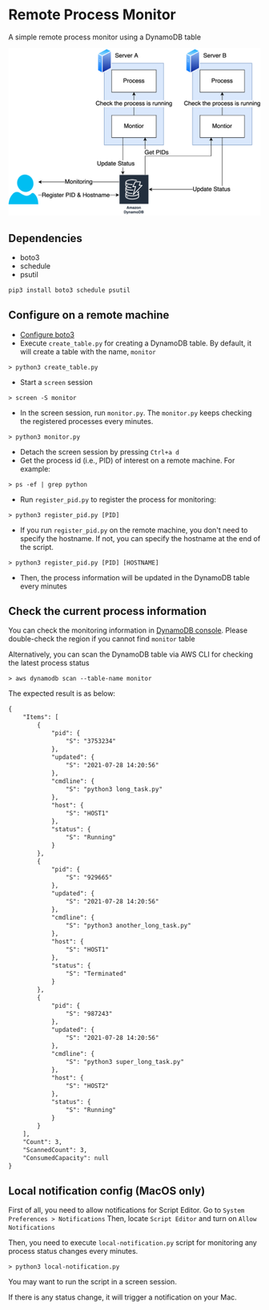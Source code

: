 # Remote Process Monitor
A simple remote process monitor using a DynamoDB table

![Overview](https://github.com/handk85/process-monitor/blob/master/figures/overview.png?raw=true)

## Dependencies
* boto3
* schedule
* psutil

```python
pip3 install boto3 schedule psutil
```

## Configure on a remote machine 
* [Configure boto3](https://boto3.amazonaws.com/v1/documentation/api/latest/guide/quickstart.html#configuration)
* Execute `create_table.py` for creating a DynamoDB table. By default, it will create a table with the name, `monitor`
```
> python3 create_table.py
```
* Start a `screen` session
```
> screen -S monitor
```
* In the screen session, run `monitor.py`. The `monitor.py` keeps checking the registered processes every minutes.
```
> python3 monitor.py
```
* Detach the screen session by pressing `Ctrl+a d`
* Get the process id (i.e., PID) of interest on a remote machine. For example:
```
> ps -ef | grep python
```
* Run `register_pid.py` to register the process for monitoring:
```
> python3 register_pid.py [PID]
```
* If you run `register_pid.py` on the remote machine, you don't need to specify the hostname.
If not, you can specify the hostname at the end of the script.
```
> python3 register_pid.py [PID] [HOSTNAME]
```
* Then, the process information will be updated in the DynamoDB table every minutes


## Check the current process information
You can check the monitoring information in [DynamoDB console](https://console.aws.amazon.com/dynamodb/home#tables:).
Please double-check the region if you cannot find `monitor` table

Alternatively, you can scan the DynamoDB table via AWS CLI for checking the latest process status
```
> aws dynamodb scan --table-name monitor
```
The expected result is as below:
```
{
    "Items": [
        {
            "pid": {
                "S": "3753234"
            },
            "updated": {
                "S": "2021-07-28 14:20:56"
            },
            "cmdline": {
                "S": "python3 long_task.py"
            },
            "host": {
                "S": "HOST1"
            },
            "status": {
                "S": "Running"
            }
        },
        {
            "pid": {
                "S": "929665"
            },
            "updated": {
                "S": "2021-07-28 14:20:56"
            },
            "cmdline": {
                "S": "python3 another_long_task.py"
            },
            "host": {
                "S": "HOST1"
            },
            "status": {
                "S": "Terminated"
            }
        },
        {
            "pid": {
                "S": "987243"
            },
            "updated": {
                "S": "2021-07-28 14:20:56"
            },
            "cmdline": {
                "S": "python3 super_long_task.py"
            },
            "host": {
                "S": "HOST2"
            },
            "status": {
                "S": "Running"
            }
        }
    ],
    "Count": 3,
    "ScannedCount": 3,
    "ConsumedCapacity": null
}
```

## Local notification config (MacOS only)
First of all, you need to allow notifications for Script Editor.
Go to `System Preferences > Notifications` Then, locate `Script Editor` and turn on `Allow Notifications`

Then, you need to execute `local-notification.py` script for monitoring any process status changes every minutes.
```
> python3 local-notification.py
```
You may want to run the script in a screen session.

If there is any status change, it will trigger a notification on your Mac.
